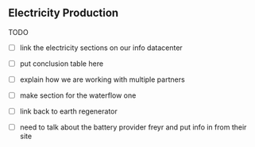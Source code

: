 ## Electricity Production

TODO

- [ ] link the electricity sections on our info datacenter
- [ ] put conclusion table here
- [ ] explain how we are working with multiple partners
- [ ] make section for the waterflow one
- [ ] link back to earth regenerator
- [ ] need to talk about the battery provider freyr and put info in from their site


